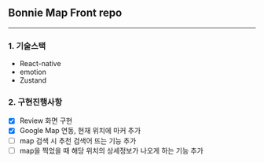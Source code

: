 ## Bonnie Map Front repo

---

### 1. 기술스택

- React-native
- emotion
- Zustand

### 2. 구현진행사항

- [x] Review 화면 구현
- [x] Google Map 연동, 현재 위치에 마커 추가
- [ ] map 검색 시 추천 검색어 뜨는 기능 추가
- [ ] map을 찍었을 때 해당 위치의 상세정보가 나오게 하는 기능 추가
